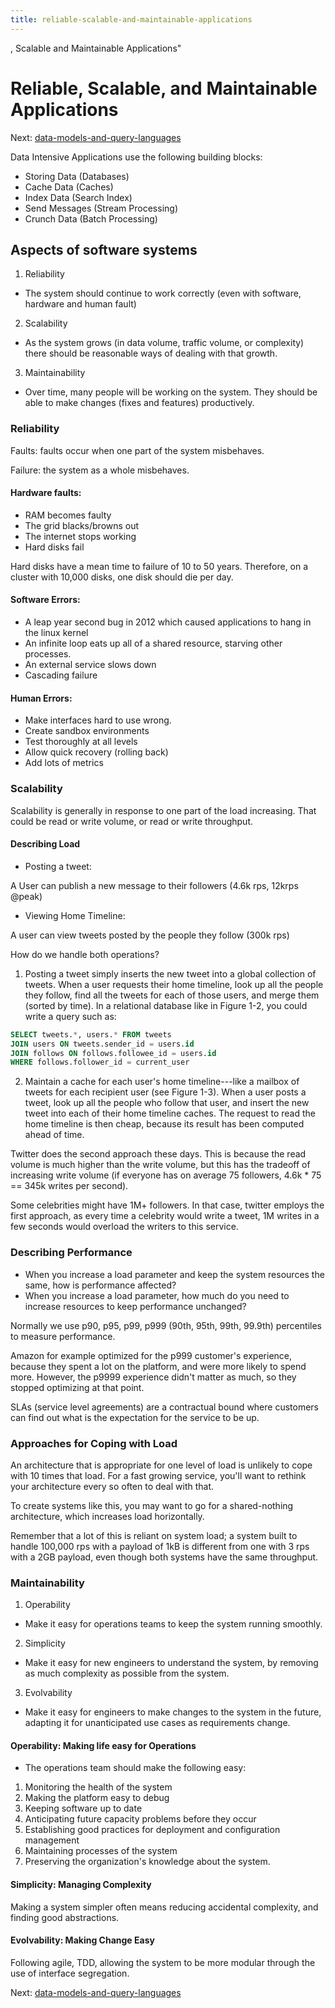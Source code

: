 ```yaml
---
title: reliable-scalable-and-maintainable-applications
---
```


, Scalable and Maintainable Applications"

# Reliable, Scalable, and Maintainable Applications

Next:
[data-models-and-query-languages](data-models-and-query-languages.md)

Data Intensive Applications use the following building blocks:

- Storing Data (Databases)
- Cache Data (Caches)
- Index Data (Search Index)
- Send Messages (Stream Processing)
- Crunch Data (Batch Processing)

## Aspects of software systems

1.  Reliability

- The system should continue to work correctly (even with software,
  hardware and human fault)

2.  Scalability

- As the system grows (in data volume, traffic volume, or complexity)
  there should be reasonable ways of dealing with that growth.

3.  Maintainability

- Over time, many people will be working on the system. They should be
  able to make changes (fixes and features) productively.

### Reliability

Faults: faults occur when one part of the system misbehaves.

Failure: the system as a whole misbehaves.

#### Hardware faults:

- RAM becomes faulty
- The grid blacks/browns out
- The internet stops working
- Hard disks fail

Hard disks have a mean time to failure of 10 to 50 years. Therefore, on
a cluster with 10,000 disks, one disk should die per day.

#### Software Errors:

- A leap year second bug in 2012 which caused applications to hang in
  the linux kernel
- An infinite loop eats up all of a shared resource, starving other
  processes.
- An external service slows down
- Cascading failure

#### Human Errors:

- Make interfaces hard to use wrong.
- Create sandbox environments
- Test thoroughly at all levels
- Allow quick recovery (rolling back)
- Add lots of metrics

### Scalability

Scalability is generally in response to one part of the load increasing.
That could be read or write volume, or read or write throughput.

#### Describing Load

- Posting a tweet:

A User can publish a new message to their followers (4.6k rps, 12krps
@peak)

- Viewing Home Timeline:

A user can view tweets posted by the people they follow (300k rps)

How do we handle both operations?

1.  Posting a tweet simply inserts the new tweet into a global
    collection of tweets. When a user requests their home timeline, look
    up all the people they follow, find all the tweets for each of those
    users, and merge them (sorted by time). In a relational database
    like in Figure 1-2, you could write a query such as:

```sql
SELECT tweets.*, users.* FROM tweets
JOIN users ON tweets.sender_id = users.id
JOIN follows ON follows.followee_id = users.id
WHERE follows.follower_id = current_user
```

2.  Maintain a cache for each user's home timeline---like a mailbox of
    tweets for each recipient user (see Figure 1-3). When a user posts a
    tweet, look up all the people who follow that user, and insert the
    new tweet into each of their home timeline caches. The request to
    read the home timeline is then cheap, because its result has been
    computed ahead of time.

Twitter does the second approach these days. This is because the read
volume is much higher than the write volume, but this has the tradeoff
of increasing write volume (if everyone has on average 75 followers,
4.6k * 75 == 345k writes per second).

Some celebrities might have 1M+ followers. In that case, twitter employs
the first approach, as every time a celebrity would write a tweet, 1M
writes in a few seconds would overload the writers to this service.

### Describing Performance

- When you increase a load parameter and keep the system resources the
  same, how is performance affected?
- When you increase a load parameter, how much do you need to increase
  resources to keep performance unchanged?

Normally we use p90, p95, p99, p999 (90th, 95th, 99th, 99.9th)
percentiles to measure performance.

Amazon for example optimized for the p999 customer's experience,
because they spent a lot on the platform, and were more likely to spend
more. However, the p9999 experience didn't matter as much, so they
stopped optimizing at that point.

SLAs (service level agreements) are a contractual bound where customers
can find out what is the expectation for the service to be up.

### Approaches for Coping with Load

An architecture that is appropriate for one level of load is unlikely to
cope with 10 times that load. For a fast growing service, you'll want
to rethink your architecture every so often to deal with that.

To create systems like this, you may want to go for a shared-nothing
architecture, which increases load horizontally.

Remember that a lot of this is reliant on system load; a system built to
handle 100,000 rps with a payload of 1kB is different from one with 3
rps with a 2GB payload, even though both systems have the same
throughput.

### Maintainability

1.  Operability

- Make it easy for operations teams to keep the system running
  smoothly.

2.  Simplicity

- Make it easy for new engineers to understand the system, by removing
  as much complexity as possible from the system.

3.  Evolvability

- Make it easy for engineers to make changes to the system in the
  future, adapting it for unanticipated use cases as requirements
  change.

#### Operability: Making life easy for Operations

- The operations team should make the following easy:

1.  Monitoring the health of the system
2.  Making the platform easy to debug
3.  Keeping software up to date
4.  Anticipating future capacity problems before they occur
5.  Establishing good practices for deployment and configuration
    management
6.  Maintaining processes of the system
7.  Preserving the organization's knowledge about the system.

#### Simplicity: Managing Complexity

Making a system simpler often means reducing accidental complexity, and
finding good abstractions.

#### Evolvability: Making Change Easy

Following agile, TDD, allowing the system to be more modular through the
use of interface segregation.

Next:
[data-models-and-query-languages](data-models-and-query-languages.md)
